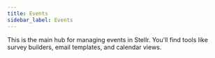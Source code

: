 ```yaml
---
title: Events
sidebar_label: Events
---
```


This is the main hub for managing events in Stellr. You'll find tools like survey builders, email templates, and calendar views.
